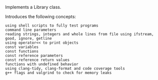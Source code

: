 Implements a Library class.

Introduces the following concepts:

    using shell scripts to fully test programs
    command line parameters
    reading strings, integers and whole lines from file using ifstream, good, ignore, getline
    using operator<< to print objects
    const variables
    const functions
    const reference parameters
    const reference return values
    functions with undefined behavior
    using clang-tidy, clang-format and code coverage tools
    g++ flags and valgrind to check for memory leaks
